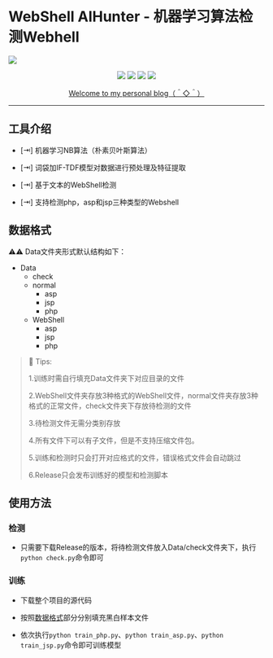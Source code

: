 # WebShell AIHunter - 机器学习算法检测Webhell

<div style="align: center">
<img src="https://raw.githubusercontent.com/Coldwave96/WebShell-AIHunter/master/logo.png"/>
</div>

<p align="center">
  <a><img src="https://img.shields.io/badge/Python-2-blue"></a>
  <a><img src="https://img.shields.io/github/v/release/coldwave96/WebShell-AIHunter"></a>
  <a><img src="https://img.shields.io/github/issues/coldwave96/WebShell-AIHunter"></a>
  <a><img src="https://img.shields.io/badge/Platform-Linux%20%7C%20Windows-orange"></a>
</p>

<p align="center">
  <a href="https://coldwave96.github.io/">Welcome to my personal blog（＾◇＾）</a>
</p>

<hr>

## 工具介绍

- [⇥] 机器学习NB算法（朴素贝叶斯算法）

- [⇥] 词袋加IF-TDF模型对数据进行预处理及特征提取

- [⇥] 基于文本的WebShell检测

- [⇥] 支持检测php，asp和jsp三种类型的Webshell

## 数据格式

⚠️⚠️ Data文件夹形式默认结构如下：

* Data
    * check
    * normal
        * asp
        * jsp
        * php
    * WebShell
        * asp
        * jsp
        * php

> 💎 Tips:
>
> 1.训练时需自行填充Data文件夹下对应目录的文件
>
> 2.WebShell文件夹存放3种格式的WebShell文件，normal文件夹存放3种格式的正常文件，check文件夹下存放待检测的文件
>
> 3.待检测文件无需分类别存放
>
> 4.所有文件下可以有子文件，但是不支持压缩文件包。
>
> 5.训练和检测时只会打开对应格式的文件，错误格式文件会自动跳过
>
> 6.Release只会发布训练好的模型和检测脚本

## 使用方法

### 检测

* 只需要下载Release的版本，将待检测文件放入Data/check文件夹下，执行`python check.py`命令即可

### 训练

* 下载整个项目的源代码

* 按照[数据格式](#webshell-aihunter---webhell)部分分别填充黑白样本文件

* 依次执行`python train_php.py`、`python train_asp.py`、`python train_jsp.py`命令即可训练模型
